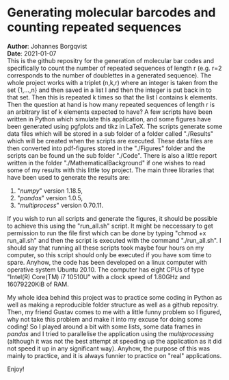 # Generating molecular barcodes and counting repeated sequences
**Author**: Johannes Borgqvist<br>
**Date**: 2021-01-07<br>
This is the github repositry for the generation of molecular bar codes and specifically to count the number of repeated sequences of length r (e.g. r=2 corresponds to the number of doublettes in a generated sequence). The whole project works with a triplet (n,k,r) where an integer is taken from the set {1,...,n} and then saved in a list l and then the integer is put back in to that set. Then this is repeated k times so that the list l contains k elements. Then the question at hand is how many repeated sequences of length r is an arbitrary list of k elements expected to have? A few scripts have been written in Python which simulate this application, and some figures have been generated using pgfplots and tikz in LaTeX. The scripts generate some data files which will be stored in a sub folder of a folder called "./Results" which will be created when the scripts are executed. These data files are then converted into pdf-figures stored in the "./Figures" folder and the scripts can be found un the sub folder "./Code". There is also a little report written in the folder "./MathematicalBackground" if one wishes to read some of my results with this little toy project. The main three libraries that have been used to generate the results are: 
	
1. "*numpy*" version 1.18.5,
2. "*pandas*" version 1.0.5,
3. "*multiprocess*" version 0.70.11. 

If you wish to run all scripts and generate the figures, it should be possible to achieve this using the "run_all.sh" script. It might be neccessary to get permission to run the file first which can be done by typing "chmod +x run\_all.sh" and then the script is executed with the command "./run\_all.sh". I should say that running all these scripts took maybe four hours on my computer, so this script should only be executed if you have som time to spare. Anyhow, the code has been developed on a linux computer with operative system Ubuntu 20.10. The computer has eight CPUs of type "Intel(R) Core(TM) i7 10510U" with a clock speed of 1.80GHz and 16079220KiB of RAM. 

My whole idea behind this project was to practice some coding in Python as well as making a reproducible folder structure as well as a github repositry. Then, my friend Gustav comes to me with a little funny problem so I figured, why not take this problem and make it into my excuse for doing some coding! So I played around a bit with some lists, some data frames in *pandas* and I tried to parallelise the application using the *multiprocessing* (although it was not the best attempt at speeding up the application as it did not speed it up in any significant way). Anyhow, the purpose of this was mainly to practice, and it is always funnier to practice on "real" applications. 

Enjoy! 

